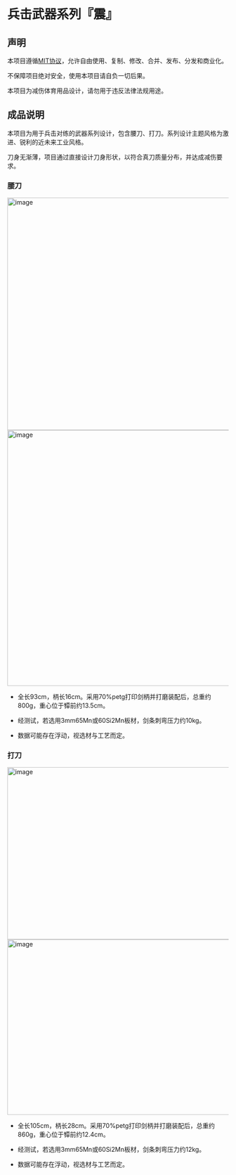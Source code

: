 # 兵击武器系列『震』

## 声明

本项目遵循[MIT协议](https://mitsloan.mit.edu/licensing)，允许自由使用、复制、修改、合并、发布、分发和商业化。

不保障项目绝对安全，使用本项目请自负一切后果。

本项目为减伤体育用品设计，请勿用于违反法律法规用途。

## 成品说明

本项目为用于兵击对练的武器系列设计，包含腰刀、打刀。系列设计主题风格为激进、锐利的近未来工业风格。

刀身无渐薄，项目通过直接设计刀身形状，以符合真刀质量分布，并达成减伤要求。

### 腰刀

<img width="1365" height="529" alt="image" src="https://github.com/user-attachments/assets/b831033c-96ea-45dc-a3bf-2328537a75af" />

<img width="1308" height="582" alt="image" src="https://github.com/user-attachments/assets/2072976b-9c7f-4dc9-a901-6b7cf70b25df" />

- 全长93cm，柄长16cm。采用70%petg打印剑柄并打磨装配后，总重约800g，重心位于镡前约13.5cm。

- 经测试，若选用3mm65Mn或60Si2Mn板材，剑条刺弯压力约10kg。

- 数据可能存在浮动，视选材与工艺而定。


### 打刀

<img width="1163" height="392" alt="image" src="https://github.com/user-attachments/assets/7325ed8f-3c88-430a-9f81-5d176f995ac7" />

<img width="1110" height="399" alt="image" src="https://github.com/user-attachments/assets/121977ae-f6b4-43e8-abee-a1d07134d67a" />

- 全长105cm，柄长28cm。采用70%petg打印剑柄并打磨装配后，总重约860g，重心位于镡前约12.4cm。

- 经测试，若选用3mm65Mn或60Si2Mn板材，剑条刺弯压力约12kg。

- 数据可能存在浮动，视选材与工艺而定。
